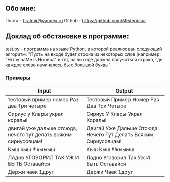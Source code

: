 ## Обо мне:

Почта - t.ratmir@yandex.ru
Github - https://github.com/Misteriosur

## Доклад об обстановке в программе:
test.py - программа на языке Python, в которой реализован следующий алгоритм: "Пусть на входе будет строка из некоторых слов (например: "Hi my naMe is Honepa" и тп), на выходе должна получиться строка, где каждое слово начиналось бы с большой буквы"

### Примеры
| Input |Output |
| ------ | ------ |
| тестовый пример номер Раз два Три четыре    | Тестовый Пример Номер Раз Два Три Четыре |
|           Сириус у Клары украл коралы! | Сириус У Клары Украл Коралы! |
| двигай уже дальше отсюда, нечего тут делать всяким сириусовцам! | Двигай Уже Дальше Отсюда, Нечего Тут Делать Всяким Сириусовцам! |
| Кыш кыш !!!кыыыш | Кыш Кыш !!!кыыыш |
| ЛАдно УГОВОРИЛ ТАК УЖ И БЫТЬ     Оставайся | Ладно Уговорил Так Уж И Быть Оставайся |
| Держи чаек 1друг | Держи Чаек 1друг |
